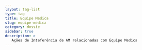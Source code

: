 ```yaml
---
layout: tag-list
type: tag
title: Equipe Medica
slug: equipe-medica
category: dossie
sidebar: true
description: >
   Ações de Inteferência de AM relacionadas com Equipe Medica
---
```

